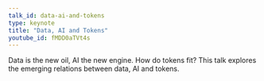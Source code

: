 ```yaml
---
talk_id: data-ai-and-tokens
type: keynote
title: "Data, AI and Tokens"
youtube_id: fMDD0aTVt4s
---
```


Data is the new oil, AI the new engine. How do tokens fit? This talk explores the emerging relations between data, AI and tokens.
